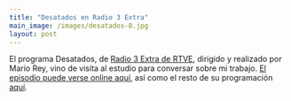 ```yaml
---
title: "Desatados en Radio 3 Extra"
main_image: /images/desatados-8.jpg
layout: post
---
```


El programa Desatados, de <a href="https://www.rtve.es/radio/radio3/radio-3-extra/">Radio 3 Extra de RTVE</a>, dirigido y realizado por Mario Rey, vino de visita al estudio para conversar sobre mi trabajo. <a href="https://www.rtve.es/play/videos/desatados/240-%7C-abelardo-gil-fournier/6701864/">El episodio puede verse online aquí</a>, así como el resto de su programación <a href="https://www.rtve.es/play/audios/desatados/">aquí</a>.

